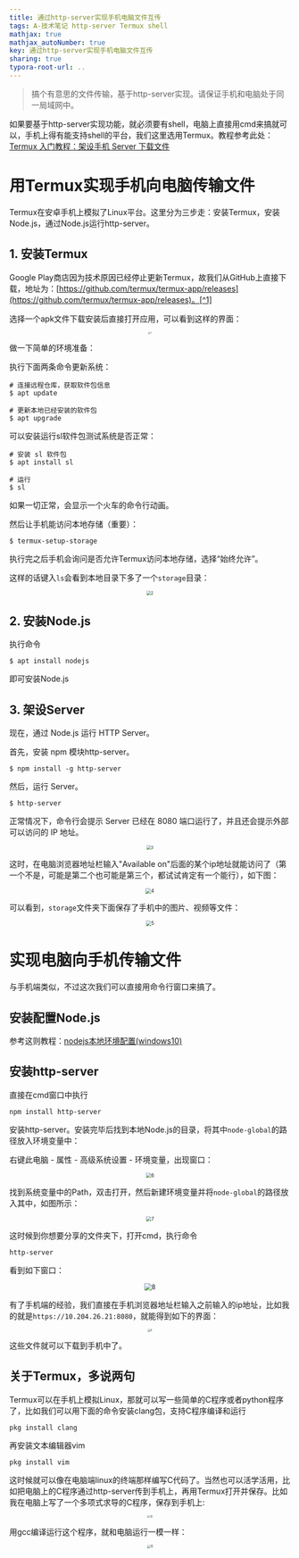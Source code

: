 ```yaml
---
title: 通过http-server实现手机电脑文件互传
tags: A-技术笔记 http-server Termux shell
mathjax: true
mathjax_autoNumber: true
key: 通过http-server实现手机电脑文件互传
sharing: true
typora-root-url: ..
---
```


> 搞个有意思的文件传输，基于http-server实现。请保证手机和电脑处于同一局域网中。

<!--more-->

如果要基于http-server实现功能，就必须要有shell，电脑上直接用cmd来搞就可以，手机上得有能支持shell的平台，我们这里选用Termux。教程参考此处：[Termux 入门教程：架设手机 Server 下载文件](https://www.ruanyifeng.com/blog/2019/07/termux-tutorial.html#comment-412342)

# 用Termux实现手机向电脑传输文件

Termux在安卓手机上模拟了Linux平台。这里分为三步走：安装Termux，安装Node.js，通过Node.js运行http-server。

## 1. 安装Termux

Google Play商店因为技术原因已经停止更新Termux，故我们从GitHub上直接下载，地址为：[https://github.com/termux/termux-app/releases](https://github.com/termux/termux-app/releases)。[^1]

选择一个apk文件下载安装后直接打开应用，可以看到这样的界面：

<center><img src="/assets/images/http-server/1.jpg" alt="1" style="zoom: 25%;" /></center>

做一下简单的环境准备：

执行下面两条命令更新系统：

``` shell
# 连接远程仓库，获取软件包信息
$ apt update

# 更新本地已经安装的软件包
$ apt upgrade
```

可以安装运行sl软件包测试系统是否正常：

``` shell
# 安装 sl 软件包
$ apt install sl

# 运行
$ sl
```

如果一切正常，会显示一个火车的命令行动画。

然后让手机能访问本地存储（重要）：

``` shell
$ termux-setup-storage
```

执行完之后手机会询问是否允许Termux访问本地存储，选择“始终允许”。

这样的话键入`ls`会看到本地目录下多了一个`storage`目录：

<center><img src="/assets/images/http-server/2.png" alt="2" style="zoom: 50%;" /></center>

[^1]: 更多Termux app相关内容可见[此处](https://github.com/termux/termux-app#github)。

## 2. 安装Node.js

执行命令

``` shell
$ apt install nodejs
```

即可安装Node.js

## 3. 架设Server

现在，通过 Node.js 运行 HTTP Server。

首先，安装 npm 模块http-server。

``` shell
$ npm install -g http-server
```

然后，运行 Server。

``` shell
$ http-server
```

正常情况下，命令行会提示 Server 已经在 8080 端口运行了，并且还会提示外部可以访问的 IP 地址。

<center><img src="/assets/images/http-server/3.png" alt="3" style="zoom: 50%;" /></center>

这时，在电脑浏览器地址栏输入"Available on"后面的某个ip地址就能访问了（第一个不是，可能是第二个也可能是第三个，都试试肯定有一个能行），如下图：

<center><img src="/assets/images/http-server/4.png" alt="4" style="zoom: 60%;" /></center>

可以看到，`storage`文件夹下面保存了手机中的图片、视频等文件：

<center><img src="/assets/images/http-server/5.png" alt="5" style="zoom: 60%;" /></center>

# 实现电脑向手机传输文件

与手机端类似，不过这次我们可以直接用命令行窗口来搞了。

## 安装配置Node.js

参考这则教程：[nodejs本地环境配置(windows10)](https://blog.csdn.net/github_38585431/article/details/105362502)

## 安装http-server

直接在cmd窗口中执行

``` shell
npm install http-server
```

安装http-server。安装完毕后找到本地Node.js的目录，将其中`node-global`的路径放入环境变量中：

右键此电脑 - 属性 - 高级系统设置 - 环境变量，出现窗口：

<center><img src="/assets/images/http-server/6.png" alt="6" style="zoom: 60%;" /></center>

找到系统变量中的Path，双击打开，然后新建环境变量并将`node-global`的路径放入其中，如图所示：

<center><img src="/assets/images/http-server/7.png" alt="7" style="zoom: 60%;" /></center>

这时候到你想要分享的文件夹下，打开cmd，执行命令

``` shell
http-server
```

看到如下窗口：

<center><img src="/assets/images/http-server/8.png" alt="8" style="zoom: 80%;" /></center>

有了手机端的经验，我们直接在手机浏览器地址栏输入之前输入的ip地址，比如我的就是`https://10.204.26.21:8080`，就能得到如下的界面：

<center><img src="/assets/images/http-server/9.jpg" alt="9" style="zoom: 30%;" /></center>

这些文件就可以下载到手机中了。

## 关于Termux，多说两句

Termux可以在手机上模拟Linux，那就可以写一些简单的C程序或者python程序了，比如我们可以用下面的命令安装clang包，支持C程序编译和运行

``` shell
pkg install clang
```

再安装文本编辑器vim

``` shell
pkg install vim
```

这时候就可以像在电脑端linux的终端那样编写C代码了。当然也可以活学活用，比如把电脑上的C程序通过http-server传到手机上，再用Termux打开并保存。比如我在电脑上写了一个多项式求导的C程序，保存到手机上:

<center><img src="/assets/images/http-server/10.jpg" alt="10" style="zoom: 30%;" /></center>

用gcc编译运行这个程序，就和电脑运行一模一样：

<center><img src="/assets/images/http-server/11.png" alt="11" style="zoom: 40%;" /></center>